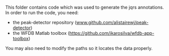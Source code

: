 This folder contains code which was used to generate the jqrs annotations. In order to run the code, you need:

* the peak-detector repository (www.github.com/alistairewj/peak-detector)
* the WFDB Matlab toolbox (https://github.com/ikarosilva/wfdb-app-toolbox)

You may also need to modify the paths so it locates the data properly.
